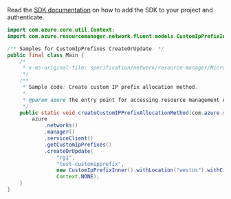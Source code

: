 Read the [SDK documentation](https://github.com/Azure/azure-sdk-for-java/blob/azure-resourcemanager_2.11.0/sdk/resourcemanager/azure-resourcemanager/README.md) on how to add the SDK to your project and authenticate.

```java
import com.azure.core.util.Context;
import com.azure.resourcemanager.network.fluent.models.CustomIpPrefixInner;

/** Samples for CustomIpPrefixes CreateOrUpdate. */
public final class Main {
    /*
     * x-ms-original-file: specification/network/resource-manager/Microsoft.Network/stable/2021-05-01/examples/CustomIpPrefixCreateCustomizedValues.json
     */
    /**
     * Sample code: Create custom IP prefix allocation method.
     *
     * @param azure The entry point for accessing resource management APIs in Azure.
     */
    public static void createCustomIPPrefixAllocationMethod(com.azure.resourcemanager.AzureResourceManager azure) {
        azure
            .networks()
            .manager()
            .serviceClient()
            .getCustomIpPrefixes()
            .createOrUpdate(
                "rg1",
                "test-customipprefix",
                new CustomIpPrefixInner().withLocation("westus").withCidr("0.0.0.0/24"),
                Context.NONE);
    }
}
```
